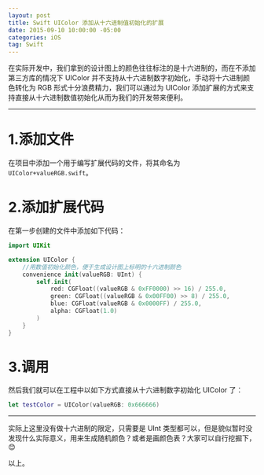 ```yaml
---
layout: post
title: Swift UIColor 添加从十六进制值初始化的扩展
date: 2015-09-10 10:00:00 -05:00
categories: iOS
tag: Swift
---
```


在实际开发中，我们拿到的设计图上的颜色往往标注的是十六进制的，而在不添加第三方库的情况下 UIColor 并不支持从十六进制数字初始化，手动将十六进制颜色转化为 RGB 形式十分浪费精力，我们可以通过为 UIColor 添加扩展的方式来支持直接从十六进制数值初始化从而为我们的开发带来便利。

---
# 1.添加文件
在项目中添加一个用于编写扩展代码的文件，将其命名为 `UIColor+valueRGB.swift`。

# 2.添加扩展代码
在第一步创建的文件中添加如下代码：
```swift
import UIKit

extension UIColor {
    //用数值初始化颜色，便于生成设计图上标明的十六进制颜色
    convenience init(valueRGB: UInt) {
        self.init(
            red: CGFloat((valueRGB & 0xFF0000) >> 16) / 255.0,
            green: CGFloat((valueRGB & 0x00FF00) >> 8) / 255.0,
            blue: CGFloat(valueRGB & 0x0000FF) / 255.0,
            alpha: CGFloat(1.0)
        )
    }
}
```

# 3.调用
然后我们就可以在工程中以如下方式直接从十六进制数字初始化 UIColor 了：
```swift
let testColor = UIColor(valueRGB: 0x666666)
```

---
实际上这里没有做十六进制的限定，只需要是 UInt 类型都可以，但是貌似暂时没发现什么实际意义，用来生成随机颜色？或者是画颜色表？大家可以自行挖掘下，😊

以上。

